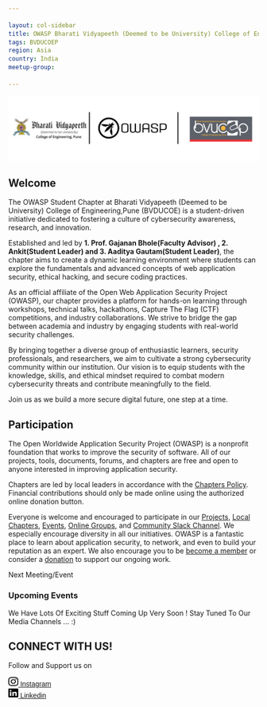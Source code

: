 ```yaml
---

layout: col-sidebar
title: OWASP Bharati Vidyapeeth (Deemed to be University) College of Engineering 
tags: BVDUCOEP
region: Asia
country: India
meetup-group:

---
```

<img src="assets/owaspbvducoep.png"/>


## Welcome
The OWASP Student Chapter at Bharati Vidyapeeth (Deemed to be University) College of Engineering,Pune (BVDUCOE) is a student-driven initiative dedicated to fostering a culture of cybersecurity awareness, research, and innovation.

Established and led by **1. Prof. Gajanan Bhole(Faculty Advisor) , 2. Ankit(Student Leader) and 3. Aaditya Gautam(Student Leader)**, the chapter aims to create a dynamic learning environment where students can explore the fundamentals and advanced concepts of web application security, ethical hacking, and secure coding practices.

As an official affiliate of the Open Web Application Security Project (OWASP), our chapter provides a platform for hands-on learning through workshops, technical talks, hackathons, Capture The Flag (CTF) competitions, and industry collaborations. We strive to bridge the gap between academia and industry by engaging students with real-world security challenges.

By bringing together a diverse group of enthusiastic learners, security professionals, and researchers, we aim to cultivate a strong cybersecurity community within our institution. Our vision is to equip students with the knowledge, skills, and ethical mindset required to combat modern cybersecurity threats and contribute meaningfully to the field.

Join us as we build a more secure digital future, one step at a time.

## Participation
The Open Worldwide Application Security Project (OWASP) is a nonprofit foundation that works to improve the security of software. All of our projects, tools, documents, forums, and chapters are free and open to anyone interested in improving application security. 

Chapters are led by local leaders in accordance with the [Chapters Policy](/www-policy/operational/chapters). Financial contributions should only be made online using the authorized online donation button. 

Everyone is welcome and encouraged to participate in our [Projects](/projects/), [Local Chapters](/chapters/), [Events](/events/), [Online Groups](https://groups.google.com/a/owasp.com/), and [Community Slack Channel](https://owasp.slack.com/). We especially encourage diversity in all our initiatives. OWASP is a fantastic place to learn about application security, to network, and even to build your reputation as an expert. We also encourage you to be [become a member](/membership/) or consider a [donation](/donate/) to support our ongoing work.

Next Meeting/Event <!-- You should keep this section as it will populate your meetup events -->
### Upcoming Events

We Have Lots Of Exciting Stuff Coming Up Very Soon ! Stay Tuned To Our Media Channels ... :)


## CONNECT WITH US!

Follow and Support us on

 <a href="https://www.instagram.com/owasp_bvducoep?=" target="_blank" ><img width = "20" height = "20" src ="assets/instagram-brands.svg"/> <span style = "font-family:sans-serif">Instagram </span> </a> <br/>
<a href="https://www.linkedin.com/company/owasp-owasp-student-chapter-bv-du-coep/" target="_blank" > <img width = "20" height = "20" src ="assets/linkedin-brands.svg"/>  <span style = "font-family:sans-serif">  Linkedin </span></a> <br/>

